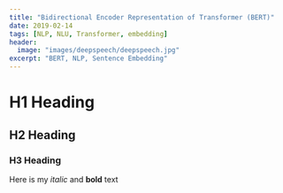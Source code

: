 ```yaml
---
title: "Bidirectional Encoder Representation of Transformer (BERT)"
date: 2019-02-14
tags: [NLP, NLU, Transformer, embedding]
header:
  image: "images/deepspeech/deepspeech.jpg"
excerpt: "BERT, NLP, Sentence Embedding"
---
```


# H1 Heading

## H2 Heading

### H3 Heading

Here is my *italic* and **bold** text

